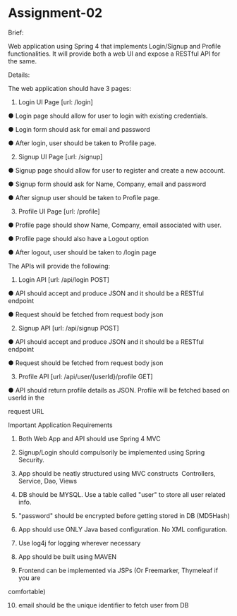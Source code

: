 # Assignment-02

Brief:

Web application using Spring 4 that implements Login/Signup and Profile functionalities. It will provide both a web UI and expose a RESTful API for the same.

Details:

The web application should have 3 pages:

1) Login UI Page [url: /login]

● Login page should allow for user to login with existing credentials.

● Login form should ask for email and password

● After login, user should be taken to Profile page.

2) Signup UI Page [url: /signup]

● Signup page should allow for user to register and create a new account.

● Signup form should ask for Name, Company, email and password

● After signup user should be taken to Profile page.

3) Profile UI Page [url: /profile]

● Profile page should show Name, Company, email associated with user.

● Profile page should also have a Logout option

● After logout, user should be taken to /login page

The APIs will provide the following:

1) Login API [url: /api/login POST]

● API should accept and produce JSON and it should be a RESTful endpoint

● Request should be fetched from request body json

2) Signup API [url: /api/signup POST]

● API should accept and produce JSON and it should be a RESTful endpoint

● Request should be fetched from request body json

3) Profile API [url: /api/user/{userId}/profile GET]

● API should return profile details as JSON. Profile will be fetched based on userId in the

request URL

Important Application Requirements

1. Both Web App and API should use Spring 4 MVC

2. Signup/Login should compulsorily be implemented using Spring Security.

3. App should be neatly structured using MVC constructs ­ Controllers, Service, Dao, Views

4. DB should be MYSQL. Use a table called "user" to store all user related info.

5. "password" should be encrypted before getting stored in DB (MD5Hash)

6. App should use ONLY Java based configuration. No XML configuration.

7. Use log4j for logging wherever necessary

8. App should be built using MAVEN

9. Frontend can be implemented via JSPs (Or Freemarker, Thymeleaf if you are

comfortable)

10. email should be the unique identifier to fetch user from DB
